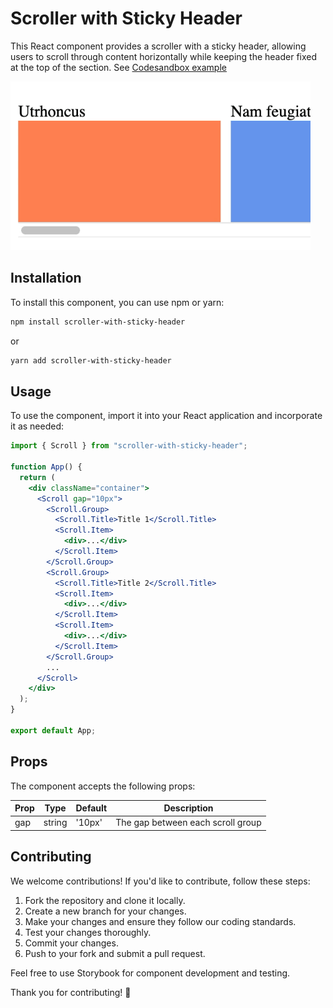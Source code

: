 # Scroller with Sticky Header

This React component provides a scroller with a sticky header, allowing users to scroll through content horizontally while keeping the header fixed at the top of the section. See [Codesandbox example](https://codesandbox.io/p/devbox/horizontal-scroll-with-sticky-header-y8mnpg)

![example](https://github.com/tvankith/scroller-with-sticky-header/blob/development/assets/example.gif?raw=true)

## Installation

To install this component, you can use npm or yarn:

```bash
npm install scroller-with-sticky-header
```

or

```bash
yarn add scroller-with-sticky-header
```

## Usage

To use the component, import it into your React application and incorporate it as needed:

```jsx
import { Scroll } from "scroller-with-sticky-header";

function App() {
  return (
    <div className="container">
      <Scroll gap="10px">
        <Scroll.Group>
          <Scroll.Title>Title 1</Scroll.Title>
          <Scroll.Item>
            <div>...</div>
          </Scroll.Item>
        </Scroll.Group>
        <Scroll.Group>
          <Scroll.Title>Title 2</Scroll.Title>
          <Scroll.Item>
            <div>...</div>
          </Scroll.Item>
          <Scroll.Item>
            <div>...</div>
          </Scroll.Item>
        </Scroll.Group>
        ...
      </Scroll>
    </div>
  );
}

export default App;
```

## Props

The component accepts the following props:

| Prop | Type   | Default | Description                       |
| ---- | ------ | ------- | --------------------------------- |
| gap  | string | '10px'  | The gap between each scroll group |

## Contributing

We welcome contributions! If you'd like to contribute, follow these steps:

1. Fork the repository and clone it locally.
2. Create a new branch for your changes.
3. Make your changes and ensure they follow our coding standards.
4. Test your changes thoroughly.
5. Commit your changes.
6. Push to your fork and submit a pull request.

Feel free to use Storybook for component development and testing.

Thank you for contributing! 🎉
